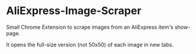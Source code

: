 # AliExpress-Image-Scraper

Small Chrome Extension to scrape images from an AliExpress item's show-page. 

It opens the full-size version (not 50x50) of each image in new tabs.

